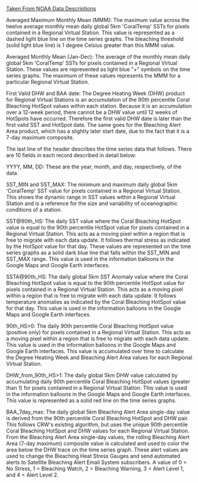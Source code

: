 [Taken From NOAA Data Descriptions](https://coralreefwatch.noaa.gov/product/vs/description.php#ascii)

Averaged Maximum Monthly Mean (MMM):
The maximum value across the twelve average monthly mean daily global 5km 'CoralTemp' SSTs for pixels contained in a Regional Virtual Station. This value is represented as a dashed light blue line on the time series graphs. The bleaching threshold (solid light blue line) is 1 degree Celsius greater than this MMM value.

Averaged Monthly Mean (Jan-Dec):
The average of the monthly mean daily global 5km 'CoralTemp' SSTs for pixels contained in a Regional Virtual Station. These values are represented as light blue "+" symbols on the time series graphs. The maximum of these values represents the MMM for a particular Regional Virtual Station.

First Valid DHW and BAA date:
The Degree Heating Week (DHW) product for Regional Virtual Stations is an accumulation of the 90th percentile Coral Bleaching HotSpot values within each station. Because it is an accumulation over a 12-week period, there cannot be a DHW value until 12 weeks of HotSpots have occurred. Therefore the first valid DHW date is later than the first valid SST and HotSpot date. The same goes for the Bleaching Alert Area product, which has a slightly later start date, due to the fact that it is a 7-day maximum composite.

The last line of the header describes the time series data that follows. There are 10 fields in each record described in detail below:

YYYY, MM, DD:
These are the year, month, and day, respectively, of the data.

SST_MIN and SST_MAX:
The minimum and maximum daily global 5km 'CoralTemp' SST value for pixels contained in a Regional Virtual Station. This shows the dynamic range in SST values within a Regional Virtual Station and is a reference for the size and variability of oceanographic conditions of a station.

SST@90th_HS:
The daily SST value where the Coral Bleaching HotSpot value is equal to the 90th percentile HotSpot value for pixels contained in a Regional Virtual Station. This acts as a moving pixel within a region that is free to migrate with each data update. It follows thermal stress as indicated by the HotSpot value for that day. These values are represented on the time series graphs as a solid dark blue line that falls within the SST_MIN and SST_MAX range. This value is used in the information balloons in the Google Maps and Google Earth interfaces.

SSTA@90th_HS:
The daily global 5km SST Anomaly value where the Coral Bleaching HotSpot value is equal to the 90th percentile HotSpot value for pixels contained in a Regional Virtual Station. This acts as a moving pixel within a region that is free to migrate with each data update. It follows temperature anomalies as indicated by the Coral Bleaching HotSpot value for that day. This value is used in the information balloons in the Google Maps and Google Earth interfaces.

90th_HS>0:
The daily 90th percentile Coral Bleaching HotSpot value (positive only) for pixels contained in a Regional Virtual Station. This acts as a moving pixel within a region that is free to migrate with each data update. This value is used in the information balloons in the Google Maps and Google Earth interfaces. This value is accumulated over time to calculate the Degree Heating Week and Bleaching Alert Area values for each Regional Virtual Station.

DHW_from_90th_HS>1:
The daily global 5km DHW value calculated by accumulating daily 90th percentile Coral Bleaching HotSpot values (greater than 1) for pixels contained in a Regional Virtual Station. This value is used in the information balloons in the Google Maps and Google Earth interfaces. This value is represented as a solid red line on the time series graphs.

BAA_7day_max:
The daily global 5km Bleaching Alert Area single-day value is derived from the 90th percentile Coral Bleaching HotSpot and DHW pair. This follows CRW's existing algorithm, but uses the unique 90th percentile Coral Bleaching HotSpot and DHW values for each Regional Virtual Station. From the Bleaching Alert Area single-day values, the rolling Bleaching Alert Area (7-day maximum) composite value is calculated and used to color the area below the DHW trace on the time series graph. These alert values are used to change the Bleaching Heat Stress Gauges and send automated alerts to Satellite Bleaching Alert Email System subscribers. A value of 0 = No Stress, 1 = Bleaching Watch, 2 = Bleaching Warning, 3 = Alert Level 1, and 4 = Alert Level 2.